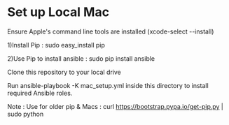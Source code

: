 # Set up Local Mac
Ensure Apple's command line tools are installed (xcode-select --install)

1)Install Pip : sudo easy_install pip

2)Use Pip to install ansible : sudo pip install ansible

Clone this repository to your local drive

Run ansible-playbook -K mac_setup.yml inside this directory to install required Ansible roles.

Note : Use for older pip & Macs : curl https://bootstrap.pypa.io/get-pip.py | sudo python
